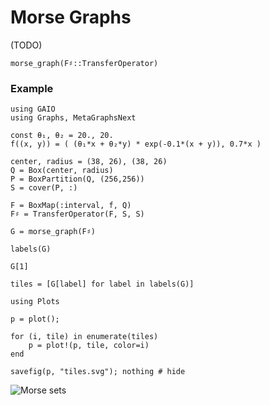 # Morse Graphs

(TODO)

```@docs; canonical=false
morse_graph(F♯::TransferOperator)
```

### Example

```@repl 1
using GAIO 
using Graphs, MetaGraphsNext

const θ₁, θ₂ = 20., 20.
f((x, y)) = ( (θ₁*x + θ₂*y) * exp(-0.1*(x + y)), 0.7*x )

center, radius = (38, 26), (38, 26)
Q = Box(center, radius)
P = BoxPartition(Q, (256,256))
S = cover(P, :)

F = BoxMap(:interval, f, Q)
F♯ = TransferOperator(F, S, S)

G = morse_graph(F♯)

labels(G)

G[1]

tiles = [G[label] for label in labels(G)]

using Plots

p = plot();

for (i, tile) in enumerate(tiles)
    p = plot!(p, tile, color=i)
end

savefig(p, "tiles.svg"); nothing # hide
```

![Morse sets](tiles.svg)
